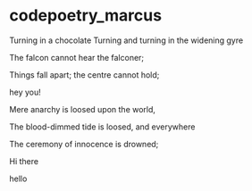 # codepoetry_marcus
Turning in a chocolate
Turning and turning in the widening gyre

The falcon cannot hear the falconer;

Things fall apart; the centre cannot hold;

hey you!

Mere anarchy is loosed upon the world,

The blood-dimmed tide is loosed, and everywhere

The ceremony of innocence is drowned;

Hi there

hello
